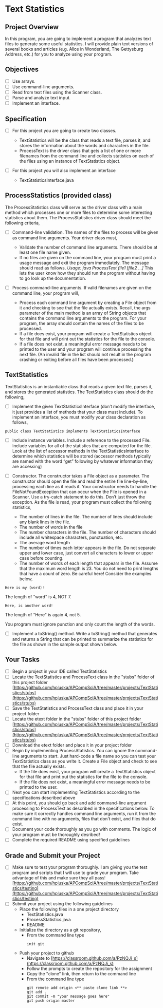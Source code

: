 # Text Statistics

## Project Overview
In this program, you are going to implement a program that analyzes text files to generate some useful statistics. I will provide plain text versions of several books and articles (e.g. Alice in Wonderland, The Gettysburg Address, etc.) for you to analyze using your program.

## Objectives

- [ ] Use arrays.
- [ ] Use command-line arguments.
- [ ] Read from text files using the Scanner class.
- [ ] Parse and analyze text input.
- [ ] Implement an interface.

## Specification

- [ ] For this project you are going to create two classes.

	* TextStatistics will be the class that reads a text file, parses it, and stores the information about the words and characters in the file.
	* ProcessText is the driver class that gets a list of one or more filenames from the command line and collects statistics on each of the files using an instance of TextStatistics object.

- [ ] For this project you will also implement an interface

	* TextStatisticsInterface.java

## ProcessStatistics (provided class)

The ProcessStatistics class will serve as the driver class with a main method which processes one or more files to determine some interesting statistics about them. The ProcessStatistics driver class
should meet the following criteria,

- [ ] Command-line validation. The names of the files to process will be given as command line arguments. Your driver class must,

	* Validate the number of command line arguments. There should be at least one file
name given.
	* If no files are given on the command line, your program must print a usage message and exit the program immediately. The message should read as follows. *Usage: java ProcessText file1 [file2 ...]* This lets the user know how they should run the program without having to go look up the documentation.

- [ ] Process command-line arguments. If valid filenames are given on the command line, your program will,

	* Process each command line argument by creating a File object from it and checking to see that the file actually exists. Recall, the args parameter of the main method is an array of String objects that contains the command line arguments to the program. For your program, the array should contain the names of the files to be processed.
	* If a file does exist, your program will create a TextStatistics object for that file and will print out the statistics for the file to the console.
	* If a file does not exist, a meaningful error message needs to be printed to the user and your program will continue processing the next file. (An invalid file in the list should not result in the program crashing or exiting before all files have been
processed.)

## TextStatistics

TextStatistics is an instantiable class that reads a given text file, parses it, and stores the generated statistics. The TextStatistics class should do the following,

- [ ] Implement the given TextStatisticsInterface (don’t modify the interface, it just provides a list of methods that your class must include). To implement an interface, you must modify your class declaration as follows, 

```
public class TextStatistics implements TextStatisticsInterface

```

- [ ] Include instance variables. Include a reference to the processed File. Include variables for all of the statistics that are computed for the file. Look at the list of accessor methods in the TextStatisticsInterface to determine which statistics will be stored (accessor methods typically are named with the word “get” following by whatever information they are
accessing)

- [ ] Constructor. The constructor takes a File object as a parameter. The constructor should open the file and read the entire file line-by-line, processing each line as it reads it. Your constructor needs to handle the FileNotFoundException that can occur when the File is opened in a Scanner. Use a try-catch statement to do this. Don’t just throw the exception. As the file is read, your program must collect the following statistics,

	* The number of lines in the file. The number of lines should include any blank lines in the file.
	* The number of words in the file
	* The number characters in the file.  The number of characters should include all whitespace characters, punctuation, etc. 
	* The average word length
	* The number of times each letter appears in the file. Do not separate upper and lower case, just convert all characters to lower or upper case before counting.
	* The number of words of each length that appears in the file. Assume that the maximum word length is 23. You do not need to print lengths that have a count of zero.  Be careful here!  Consider the examples below, 

```
Here is my (word)!
```

The length of "word" is 4, NOT 7. 

```
Here, is another word!
```

The length of "Here" is again 4, not 5. 

You program must ignore punction and only count the length of the words. 

- [ ] Implement a toString() method. Write a toString() method that generates and returns a String that can be printed to summarize the statistics for the file as shown in the sample output shown
below.
	
## Your Tasks

- [ ] Begin a project in your IDE called TextStatistics
- [ ] Locate the TextStatistics and ProcessText class in the "stubs" folder of this project folder [https://github.com/hpluska/APCompSciA/tree/master/projects/TextStatistics/stubs](https://github.com/hpluska/APCompSciA/tree/master/projects/TextStatistics/stubs)
- [ ] Save the TextStatistics and ProcessText class and place it in your project folder
- [ ] Locate the etext folder in the "stubs" folder of this project folder [https://github.com/hpluska/APCompSciA/tree/master/projects/TextStatistics/stubs](https://github.com/hpluska/APCompSciA/tree/master/projects/TextStatistics/stubs)
- [ ] Download the etext folder and place it in your project folder
- [ ] Begin by implementing ProcessStatistics. You can ignore the command-line arguments to start. Just hard-code a file name so you can test your TextStatistics class as you write it. Create a File object and check to see that the file actually exists.
  * If the file does exist, your program will create a TextStatistics object for that file and print out the statistics for the file to the console.
  * If the file does not exist, a meaningful error message needs to be printed to the user.
- [ ] Next you can start implementing TextStatistics according to the specifications described above
- [ ] At this point, you should go back and add command-line argument processing to ProcessText as described in the specifications below. To make sure it correctly handles command line arguments, run it from the command line with no arguments, files that don't exist, and files that do exist.
- [ ] Document your code thoroughly as you go with comments.  The logic of your program must be thoroughly desribed!
- [ ] Complete the required README using specified guidelines

## Grade and Submit your Project

- [ ] Make sure to test your program thoroughly. I am giving you the test program and scripts that I will use to grade your program. Take advantage of this and make sure they all pass! [https://github.com/hpluska/APCompSciA/tree/master/projects/TextStatistics/testing](https://github.com/hpluska/APCompSciA/tree/master/projects/TextStatistics/testing)
- [ ] Submit your project using the following guidelines 
	* Place the following files in a one project directory
		- TextStatistics.java
		- ProcessStatistics.java
		- README
	* Initialize the directory as a git repository, 
		- From the command line type 
			```
			init git
			```
	* Push your project to github
		- Navigate to [https://classroom.github.com/a/PzNQJi_s](https://classroom.github.com/a/PzNQJi_s)
		- Follow the prompts to create the repository for the assignment
		- Copy the "clone" link, then return to the command line
		- From the command line type
			```
			git remote add origin <** paste clone link **>
			git add .
			git commit -m "your message goes here"
			git push origin master
			```
		





